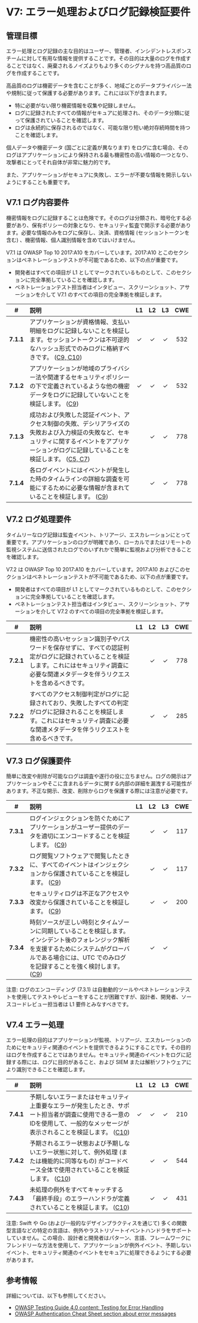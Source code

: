 # V7: エラー処理およびログ記録検証要件

## 管理目標

エラー処理とログ記録の主な目的はユーザー、管理者、インシデントレスポンスチームに対して有用な情報を提供することです。その目的は大量のログを作成することではなく、廃棄されるノイズよりもより多くのシグナルを持つ高品質のログを作成することです。

高品質のログは機密データを含むことが多く、地域ごとのデータプライバシー法や規制に従って保護する必要があります。これには以下が含まれます。

* 特に必要がない限り機密情報を収集や記録しません。
* ログに記録されたすべての情報がセキュアに処理され、そのデータ分類に従って保護されていることを確認します。
* ログは永続的に保存されるのではなく、可能な限り短い絶対存続時間を持つことを確認します。

個人データや機密データ (国ごとに定義が異なります) をログに含む場合、そのログはアプリケーションにより保持される最も機密性の高い情報の一つとなり、攻撃者にとってそれ自体が非常に魅力的です。

また、アプリケーションがセキュアに失敗し、エラーが不要な情報を開示しないようにすることも重要です。

## V7.1 ログ内容要件

機密情報をログに記録することは危険です。そのログは分類され、暗号化する必要があり、保有ポリシーの対象となり、セキュリティ監査で開示する必要があります。必要な情報のみをログに保存し、決済、資格情報 (セッショントークンを含む) 、機密情報、個人識別情報を含めてはいけません。

V7.1 は OWASP Top 10 2017:A10 をカバーしています。2017:A10 とこのセクションはペネトレーションテストが不可能であるため、以下の点が重要です。

* 開発者はすべての項目が L1 としてマークされているものとして、このセクションに完全準拠していることを確認します。
* ペネトレーションテスト担当者はインタビュー、スクリーンショット、アサーションを介して V7.1 のすべての項目の完全準拠を検証します。

| # | 説明 | L1 | L2 | L3 | CWE |
| :---: | :--- | :---: | :---:| :---: | :---: |
| **7.1.1** | アプリケーションが資格情報、支払い明細をログに記録しないことを検証します。セッショントークンは不可逆的なハッシュ形式でのみログに格納すべきです。 ([C9, C10](https://www.owasp.org/index.php/OWASP_Proactive_Controls#tab=Formal_Numbering)) | ✓ | ✓ | ✓ | 532 |
| **7.1.2** | アプリケーションが地域のプライバシー法や関連するセキュリティポリシーの下で定義されているような他の機密データをログに記録していないことを検証します。 ([C9](https://www.owasp.org/index.php/OWASP_Proactive_Controls#tab=Formal_Numbering)) | ✓ | ✓ | ✓ | 532 |
| **7.1.3** | 成功および失敗した認証イベント、アクセス制御の失敗、デシリアライズの失敗および入力検証の失敗など、セキュリティに関するイベントをアプリケーションがログに記録していることを検証します。 ([C5, C7](https://www.owasp.org/index.php/OWASP_Proactive_Controls#tab=Formal_Numbering)) | | ✓ | ✓ | 778 |
| **7.1.4** | 各ログイベントにはイベントが発生した時のタイムラインの詳細な調査を可能にするために必要な情報が含まれていることを検証します。 ([C9](https://www.owasp.org/index.php/OWASP_Proactive_Controls#tab=Formal_Numbering)) | | ✓ | ✓ | 778 |

## V7.2 ログ処理要件

タイムリーなログ記録は監査イベント、トリアージ、エスカレーションにとって重要です。アプリケーションのログが明確であり、ローカルでまたはリモートの監視システムに送信されたログでのいずれかで簡単に監視および分析できることを確認します。

V7.2 は OWASP Top 10 2017:A10 をカバーしています。2017:A10 およびこのセクションはペネトレーションテストが不可能であるため、以下の点が重要です。

* 開発者はすべての項目が L1 としてマークされているものとして、このセクションに完全準拠していることを確認します。
* ペネトレーションテスト担当者はインタビュー、スクリーンショット、アサーションを介して V7.2 のすべての項目の完全準拠を検証します。

| # | 説明 | L1 | L2 | L3 | CWE |
| :---: | :--- | :---: | :---:| :---: | :---: |
| **7.2.1** | 機密性の高いセッション識別子やパスワードを保存せずに、すべての認証判定がログに記録されていることを検証します。これにはセキュリティ調査に必要な関連メタデータを伴うリクエストを含めるべきです。 |  | ✓ | ✓ | 778 |
| **7.2.2** | すべてのアクセス制御判定がログに記録されており、失敗したすべての判定がログに記録されることを検証します。これにはセキュリティ調査に必要な関連メタデータを伴うリクエストを含めるべきです。 |  | ✓ | ✓ | 285 |

## V7.3 ログ保護要件

簡単に改変や削除が可能なログは調査や遂行の役に立ちません。ログの開示はアプリケーションやそこに含まれるデータに関する内部の詳細を漏洩する可能性があります。不正な開示、改変、削除からログを保護する際には注意が必要です。

| # | 説明 | L1 | L2 | L3 | CWE |
| :---: | :--- | :---: | :---:| :---: | :---: |
| **7.3.1** | ログインジェクションを防ぐためにアプリケーションがユーザー提供のデータを適切にエンコードすることを検証します。 ([C9](https://www.owasp.org/index.php/OWASP_Proactive_Controls#tab=Formal_Numbering)) |  | ✓ | ✓ | 117 |
| **7.3.2** | ログ閲覧ソフトウェアで閲覧したときに、すべてのイベントはインジェクションから保護されていることを検証します。 ([C9](https://www.owasp.org/index.php/OWASP_Proactive_Controls#tab=Formal_Numbering)) |  | ✓ | ✓ | 117 |
| **7.3.3** | セキュリティログは不正なアクセスや改変から保護されていることを検証します。 ([C9](https://www.owasp.org/index.php/OWASP_Proactive_Controls#tab=Formal_Numbering)) |  | ✓ | ✓ | 200 |
| **7.3.4** | 時刻ソースが正しい時刻とタイムゾーンに同期していることを検証します。インシデント後のフォレンジック解析を支援するためにシステムがグローバルである場合には、UTC でのみログを記録することを強く検討します。 ([C9](https://www.owasp.org/index.php/OWASP_Proactive_Controls#tab=Formal_Numbering)) |  | ✓ | ✓ | |

注意: ログのエンコーディング (7.3.1) は自動動的ツールやペネトレーションテストを使用してテストやレビューをすることが困難ですが、設計者、開発者、ソースコードレビュー担当者は L1 要件とみなすべきです。

## V7.4 エラー処理

エラー処理の目的はアプリケーションが監視、トリアージ、エスカレーションのためにセキュリティ関連のイベントを提供できるようにすることです。その目的はログを作成することではありません。セキュリティ関連のイベントをログに記録する際には、ログに目的があること、および SIEM または解析ソフトウェアにより識別できることを確認します。

| # | 説明 | L1 | L2 | L3 | CWE |
| :---: | :--- | :---: | :---:| :---: | :---: |
| **7.4.1** | 予期しないエラーまたはセキュリティ上重要なエラーが発生したとき、サポート担当者が調査に使用できる一意のIDを使用して、一般的なメッセージが表示されることを検証します。 ([C10](https://www.owasp.org/index.php/OWASP_Proactive_Controls#tab=Formal_Numbering)) | ✓ | ✓ | ✓ | 210 |
| **7.4.2** | 予期されるエラー状態および予期しないエラー状態に対して、例外処理 (または機能的に同等なもの) がコードベース全体で使用されていることを検証します。 ([C10](https://www.owasp.org/index.php/OWASP_Proactive_Controls#tab=Formal_Numbering)) |  | ✓ | ✓ | 544 |
| **7.4.3** | 未処理の例外をすべてキャッチする「最終手段」のエラーハンドラが定義されていることを検証します。 ([C10](https://www.owasp.org/index.php/OWASP_Proactive_Controls#tab=Formal_Numbering)) |  | ✓ | ✓ | 431 |

注意: Swift や Go (および一般的なデザインプラクティスを通じて) 多くの関数型言語などの特定の言語は、例外やラストリゾートイベントハンドラをサポートしていません。この場合、設計者と開発者はパターン、言語、フレームワークにフレンドリーな方法を使用して、アプリケーションが例外イベント、予期しないイベント、セキュリティ関連のイベントをセキュアに処理できるようにする必要があります。

## 参考情報

詳細については、以下も参照してください。

*  [OWASP Testing Guide 4.0 content: Testing for Error Handling](https://www.owasp.org/index.php/Testing_for_Error_Handling)
*  [OWASP Authentication Cheat Sheet section about error messages](https://cheatsheetseries.owasp.org/cheatsheets/Authentication_Cheat_Sheet.html#authentication-and-error-messages)
